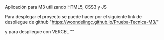 Aplicación para M3 utilizando HTML5, CSS3 y JS

Para desplegar el proyecto se puede hacer por el siguiente link de despliegue de github
"https://woondelingc.github.io/Prueba-Tecnica-M3/"

y para despliegue con VERCEL ""